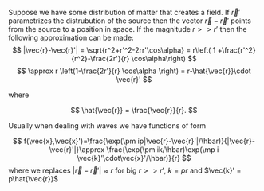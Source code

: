 Suppose we have some distribution of matter that creates a field. If $\vec{r}'$ parametrizes the distrubution of the source then the vector $\vec{r}-\vec{r}'$ points from the source to a position in space. If the magnitude $r>>r'$ then the following approximation can be made:
$$
|\vec{r}-\vec{r}'| = \sqrt{r^2+r'^2-2rr'\cos\alpha} = r\left( 1 +\frac{r'^2}{r^2}-\frac{2r'}{r} \cos\alpha\right)
$$
$$
\approx r \left(1-\frac{2r'}{r} \cos\alpha \right) = r-\hat{\vec{r}}\cdot \vec{r}'
$$

where 

$$
\hat{\vec{r}} = \frac{\vec{r}}{r}.
$$

Usually when dealing with waves we have functions of form

$$
f(\vec{x},\vec{x}')=\frac{\exp(\pm ip|\vec{r}-\vec{r}'|/\hbar)}{|\vec{r}-\vec{r}'|}\approx \frac{\exp(\pm ik/\hbar)\exp(\mp i \vec{k}'\cdot\vec{x}'/\hbar)}{r} 
$$
where we replaces $|\vec{r}-\vec{r}'|\approx  r$ for big $r>>r'$, $k = pr$ and $\vec{k}' = p\hat{\vec{r}}$